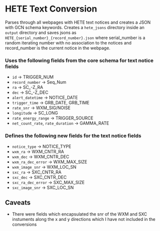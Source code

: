 # HETE Text Conversion

Parses through all webpages with HETE text notices and creates a JSON with GCN schema keywords. Creates a `hete_jsons` directory inside an `output` directory and saves jsons as `HETE_{serial_number}_{record_number}.json` where serial_number is a random iterating number with no association to the notices and record_number is the current notice in the webpage.

### Uses the following fields from the core schema for text notice fields
- `id` &#8594; TRIGGER_NUM
- `record_number` &#8594; Seq_Num
- `ra` &#8594; SC_-Z_RA
- `dec` &#8594; SC_-Z_DEC
- `alert_datetime` &#8594; NOTICE_DATE
- `trigger_time` &#8594; GRB_DATE, GRB_TIME
- `rate_snr` &#8594; WXM_SIG/NOISE
- `longitude` &#8594; SC_LONG
- `rate_energy_range` &#8594; TRIGGER_SOURCE
- `net_count_rate`, `rate_duration` &#8594; GAMMA_RATE

### Defines the following new fields for the text notice fields
- `notice_type` &#8594; NOTICE_TYPE
- `wxm_ra` &#8594; WXM_CNTR_RA
- `wxm_dec` &#8594; WXM_CNTR_DEC
- `wxm_ra_dec_error` &#8594; WXM_MAX_SIZE
- `wxm_image_snr` &#8594; WXM_LOC_SN
- `sxc_ra` &#8594; SXC_CNTR_RA
- `sxc_dec` &#8594; SXC_CNTR_DEC
- `sxc_ra_dec_error` &#8594; SXC_MAX_SIZE
- `sxc_image_snr` &#8594; SXC_LOC_SN

## Caveats
- There were fields which encapsulated the snr of the WXM and SXC instuments along the x and y directions which I have not included in the conversions
